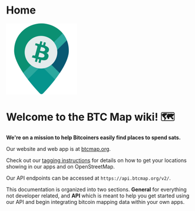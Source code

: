 # Home

![android-chrome-192x192](images/logo.png)

# Welcome to the BTC Map wiki! 🗺️

**We're on a mission to help Bitcoiners easily find places to spend sats.**

Our website and web app is at [btcmap.org](https://btcmap.org).

Check out our [tagging instructions](general/tagging-instructions.html) for details on how to get your locations showing in our apps and on OpenStreetMap.

Our API endpoints can be accessed at `https://api.btcmap.org/v2/`.

This documentation is organized into two sections. **General** for everything not developer related, and **API** which is meant to help you get started using our API and begin integrating bitcoin mapping data within your own apps.
